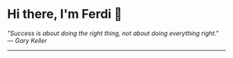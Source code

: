 <h1>Hi there, I'm Ferdi 👋</h1>

<p><em>
  "Success is about doing the right thing, not about doing everything right." — Gary Keller
</em></p>

---
